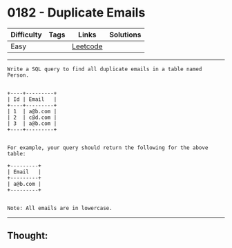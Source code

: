 # 0182 - Duplicate Emails

Difficulty  | Tags | Links | Solutions
----------- | ---- | ----- | -----
Easy |  | [Leetcode](https://leetcode.com/problems/duplicate-emails/description/) |


-----------

```
Write a SQL query to find all duplicate emails in a table named Person.


+----+---------+
| Id | Email   |
+----+---------+
| 1  | a@b.com |
| 2  | c@d.com |
| 3  | a@b.com |
+----+---------+


For example, your query should return the following for the above table:

+---------+
| Email   |
+---------+
| a@b.com |
+---------+


Note: All emails are in lowercase.
```

-----------

## Thought:
